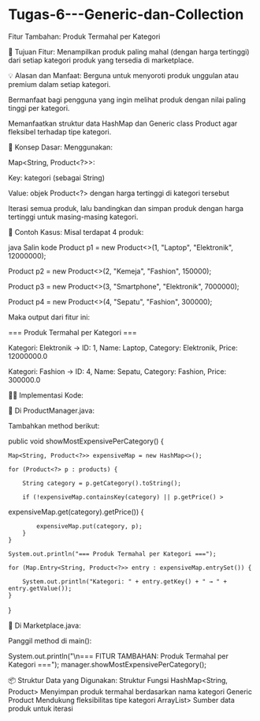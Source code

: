 # Tugas-6---Generic-dan-Collection

Fitur Tambahan: Produk Termahal per Kategori

🎯 Tujuan Fitur:
Menampilkan produk paling mahal (dengan harga tertinggi) dari setiap kategori produk yang tersedia di marketplace.

💡 Alasan dan Manfaat:
Berguna untuk menyoroti produk unggulan atau premium dalam setiap kategori.

Bermanfaat bagi pengguna yang ingin melihat produk dengan nilai paling tinggi per kategori.

Memanfaatkan struktur data HashMap dan Generic class Product<T> agar fleksibel terhadap tipe kategori.

🧠 Konsep Dasar:
Menggunakan:

Map<String, Product<?>>:

Key: kategori (sebagai String)

Value: objek Product<?> dengan harga tertinggi di kategori tersebut

Iterasi semua produk, lalu bandingkan dan simpan produk dengan harga tertinggi untuk masing-masing kategori.

🧪 Contoh Kasus:
Misal terdapat 4 produk:

java
Salin kode
Product<String> p1 = new Product<>(1, "Laptop", "Elektronik", 12000000);

Product<String> p2 = new Product<>(2, "Kemeja", "Fashion", 150000);

Product<String> p3 = new Product<>(3, "Smartphone", "Elektronik", 7000000);

Product<String> p4 = new Product<>(4, "Sepatu", "Fashion", 300000);

Maka output dari fitur ini:

=== Produk Termahal per Kategori ===

Kategori: Elektronik → ID: 1, Name: Laptop, Category: Elektronik, Price: 12000000.0

Kategori: Fashion → ID: 4, Name: Sepatu, Category: Fashion, Price: 300000.0

🧑‍💻 Implementasi Kode:

📄 Di ProductManager.java:

Tambahkan method berikut:

public void showMostExpensivePerCategory() {

    Map<String, Product<?>> expensiveMap = new HashMap<>();

    for (Product<?> p : products) {

        String category = p.getCategory().toString();

        if (!expensiveMap.containsKey(category) || p.getPrice() > 

expensiveMap.get(category).getPrice()) {

            expensiveMap.put(category, p);
        }
    }

    System.out.println("=== Produk Termahal per Kategori ===");

    for (Map.Entry<String, Product<?>> entry : expensiveMap.entrySet()) {

        System.out.println("Kategori: " + entry.getKey() + " → " + entry.getValue());
    }
}

📄 Di Marketplace.java:

Panggil method di main():

System.out.println("\n=== FITUR TAMBAHAN: Produk Termahal per Kategori ===");
manager.showMostExpensivePerCategory();

📦 Struktur Data yang Digunakan:
Struktur	Fungsi
HashMap<String, Product<?>>	Menyimpan produk termahal berdasarkan nama kategori
Generic Product<T>	Mendukung fleksibilitas tipe kategori
ArrayList<Product<?>>	Sumber data produk untuk iterasi

